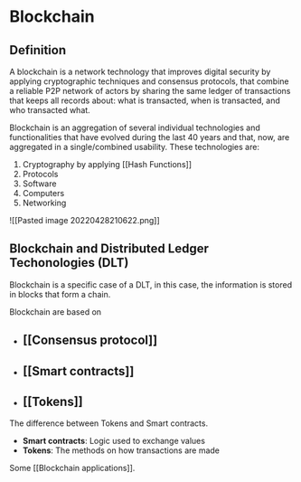 # Blockchain 
## Definition

A blockchain is a network technology that improves digital security by applying cryptographic techniques and consensus protocols, that combine a reliable P2P network of actors by sharing the same ledger of transactions that keeps all records about: what is transacted, when is transacted, and who transacted what.

Blockchain is an aggregation of several individual technologies and functionalities that have evolved during the last 40 years and that, now, are aggregated in a single/combined usability. These technologies are:

1. Cryptography by applying [[Hash Functions]] 
2. Protocols
3. Software
4. Computers
5. Networking

![[Pasted image 20220428210622.png]]


## Blockchain and Distributed Ledger Techonologies (DLT)
Blockchain is a specific case of a DLT, in this case, the information is stored in blocks that form a chain.

Blockchain are based on

* ## [[Consensus protocol]]
* ## [[Smart contracts]]
* ## [[Tokens]]

The difference between Tokens and Smart contracts.
* **Smart contracts**: Logic used to exchange values
* **Tokens**: The methods on how transactions are made

Some [[Blockchain applications]].
